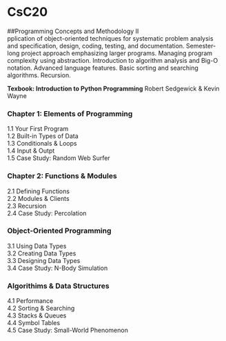 # CsC20
##Programming Concepts and Methodology II\
pplication of object-oriented techniques for systematic problem analysis and specification, design, coding, testing, and documentation. Semester-long project approach emphasizing larger programs. Managing program complexity using abstraction. Introduction to algorithm analysis and Big-O notation. Advanced language features. Basic sorting and searching algorithms. Recursion.

**Texbook: Introduction to Python Programming** Robert Sedgewick & Kevin Wayne

### Chapter 1: Elements of Programming

  1.1 Your First Program\
  1.2 Built-in Types of Data\
  1.3 Conditionals & Loops\
  1.4 Input & Outpt\
  1.5 Case Study: Random Web Surfer
### Chapter 2: Functions & Modules
  2.1 Defining Functions\
  2.2 Modules & Clients\
  2.3 Recursion\
  2.4 Case Study: Percolation
### Object-Oriented Programming
  3.1 Using Data Types\
  3.2 Creating Data Types\
  3.3 Designing Data Types\
  3.4 Case Study: N-Body Simulation
### Algorithims & Data Structures
  4.1 Performance\
  4.2 Sorting & Searching\
  4.3 Stacks & Queues\
  4.4 Symbol Tables\
  4.5 Case Study: Small-World Phenomenon
